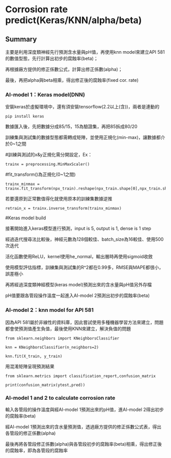 # Corrosion rate predict(Keras/KNN/alpha/beta)

## Summary
主要是利用深度類神經先行預測含水量與pH值，再使用knn model來建立API 581的數值型態，先行計算出初步的腐蝕率(beta)；

再根據廠方提供的修正係數公式，計算出修正係數(alpha)；

最後，再把alpha與beta相乘，得出修正後的腐蝕率(fixed cor. rate)

### AI-model 1：Keras model(DNN)

安裝keras於虛擬環境中，還有須安裝tensorflow(2.2以上(含))，兩者是連動的
```
pip install keras
```

數據匯入後，先把數據分成85/15，15為驗證集，再把85拆成80/20

訓練集與測試集的數據型態都需轉成矩陣，並使用正規化(min-max)，讓數據都介於0~1之間

#訓練與測試的x&y正規化需分開設定，Ex：
```
trainx = preprocessing.MinMaxScaler()
```

#fit_transform()為正規化(0~1之間)
```
trainx_minmax = trainx.fit_transform(npx_train).reshape(npx_train.shape[0],npx_train.shape[1])
```

若要還原到正常數值得化就使用原本的訓練集數據逆推
```
retrain_x = trainx.inverse_transform(trainx_minmax)
```
#Keras model build

接著開始進入keras模型進行預測，input is 5, output is 1, dense is 1 step

經過迭代搜尋法比較後，神經元數為128個較佳、batch_size為16較佳、使用500次迭代

活化函數使用ReLU，kernel使用he_normal，輸出層時再使用sigmoid收斂

使用模型評估指標，訓練集與測試集的R^2都在0.99多，RMSE與MAPE都很小，誤差極小

再將經過深度類神經模型(keras model)預測出來的含水量與pH值另外存檔

pH值要跟各管段操作溫度一起進入AI-model 2預測出初步的腐蝕率(beta)

### AI-model 2：knn model for API 581

因為API 581屬於非線性的資料庫，因此嘗試使用多種機器學習方法來建立，問題都會使預測值產生負值，最後使用KNN來建立，解決負值的問題

```
from sklearn.neighbors import KNeighborsClassifier

knn = KNeighborsClassifier(n_neighbors=2)

knn.fit(X_train, y_train)
```

用混淆矩陣呈現預測結果
```
from sklearn.metrics import classification_report,confusion_matrix

print(confusion_matrix(ytest,pred))
```

### AI-model 1 and 2 to calculate corrosion rate

輸入各管段的操作溫度與經AI-model 1預測出來的pH值，進AI-model 2得出初步的腐蝕率(beta)

經AI-model 1預測出來的含水量預測值，透過廠方提供的修正係數公式表，得出各管段的修正係數(alpha)

最後再將各管段修正係數(alpha)與各管段初步的腐蝕率(beta)相乘，得出修正後的腐蝕率，即為各管段的腐蝕率
